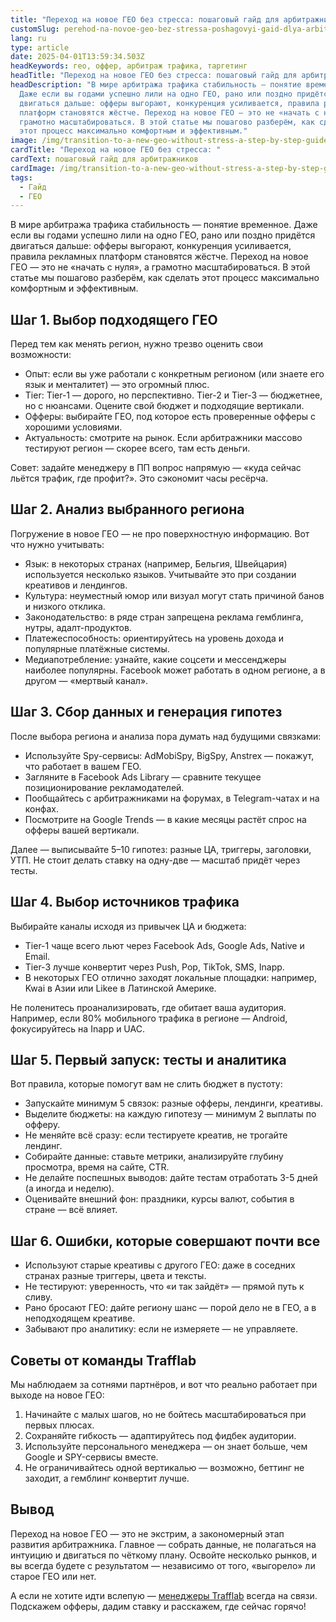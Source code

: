 ```yaml
---
title: "Переход на новое ГЕО без стресса: пошаговый гайд для арбитражников"
customSlug: perehod-na-novoe-geo-bez-stressa-poshagovyi-gaid-dlya-arbitragnikov
lang: ru
type: article
date: 2025-04-01T13:59:34.503Z
headKeywords: гео, оффер, арбитраж трафика, таргетинг
headTitle: "Переход на новое ГЕО без стресса: пошаговый гайд для арбитражников"
headDescription: "В мире арбитража трафика стабильность — понятие временное.
  Даже если вы годами успешно лили на одно ГЕО, рано или поздно придётся
  двигаться дальше: офферы выгорают, конкуренция усиливается, правила рекламных
  платформ становятся жёстче. Переход на новое ГЕО — это не «начать с нуля», а
  грамотно масштабироваться. В этой статье мы пошагово разберём, как сделать
  этот процесс максимально комфортным и эффективным."
image: /img/transition-to-a-new-geo-without-stress-a-step-by-step-guide-for-arbitrageurs.jpg
cardTitle: "Переход на новое ГЕО без стресса: "
cardText: пошаговый гайд для арбитражников
cardImage: /img/transition-to-a-new-geo-without-stress-a-step-by-step-guide.jpg
tags:
  - Гайд
  - ГЕО
---
```

В мире арбитража трафика стабильность — понятие временное. Даже если вы годами успешно лили на одно ГЕО, рано или поздно придётся двигаться дальше: офферы выгорают, конкуренция усиливается, правила рекламных платформ становятся жёстче. Переход на новое ГЕО — это не «начать с нуля», а грамотно масштабироваться. В этой статье мы пошагово разберём, как сделать этот процесс максимально комфортным и эффективным.



## Шаг 1. Выбор подходящего ГЕО

Перед тем как менять регион, нужно трезво оценить свои возможности:

* Опыт: если вы уже работали с конкретным регионом (или знаете его язык и менталитет) — это огромный плюс.
* Tier: Tier-1 — дорого, но перспективно. Tier-2 и Tier-3 — бюджетнее, но с нюансами. Оцените свой бюджет и подходящие вертикали.
* Офферы: выбирайте ГЕО, под которое есть проверенные офферы с хорошими условиями.
* Актуальность: смотрите на рынок. Если арбитражники массово тестируют регион — скорее всего, там есть деньги.

Совет: задайте менеджеру в ПП вопрос напрямую — «куда сейчас льётся трафик, где профит?». Это сэкономит часы ресёрча.



## Шаг 2. Анализ выбранного региона

Погружение в новое ГЕО — не про поверхностную информацию. Вот что нужно учитывать:

* Язык: в некоторых странах (например, Бельгия, Швейцария) используется несколько языков. Учитывайте это при создании креативов и лендингов.
* Культура: неуместный юмор или визуал могут стать причиной банов и низкого отклика.
* Законодательство: в ряде стран запрещена реклама гемблинга, нутры, адалт-продуктов.
* Платежеспособность: ориентируйтесь на уровень дохода и популярные платёжные системы.
* Медиапотребление: узнайте, какие соцсети и мессенджеры наиболее популярны. Facebook может работать в одном регионе, а в другом — «мертвый канал».



## Шаг 3. Сбор данных и генерация гипотез

После выбора региона и анализа пора думать над будущими связками:

* Используйте Spy-сервисы: AdMobiSpy, BigSpy, Anstrex — покажут, что работает в вашем ГЕО.
* Загляните в Facebook Ads Library — сравните текущее позиционирование рекламодателей.
* Пообщайтесь с арбитражниками на форумах, в Telegram-чатах и на конфах.
* Посмотрите на Google Trends — в какие месяцы растёт спрос на офферы вашей вертикали.

Далее — выписывайте 5–10 гипотез: разные ЦА, триггеры, заголовки, УТП. Не стоит делать ставку на одну-две — масштаб придёт через тесты.



## Шаг 4. Выбор источников трафика

Выбирайте каналы исходя из привычек ЦА и бюджета:

* Tier-1 чаще всего льют через Facebook Ads, Google Ads, Native и Email.
* Tier-3 лучше конвертит через Push, Pop, TikTok, SMS, Inapp.
* В некоторых ГЕО отлично заходят локальные площадки: например, Kwai в Азии или Likee в Латинской Америке.

Не поленитесь проанализировать, где обитает ваша аудитория. Например, если 80% мобильного трафика в регионе — Android, фокусируйтесь на Inapp и UAC.



## Шаг 5. Первый запуск: тесты и аналитика

Вот правила, которые помогут вам не слить бюджет в пустоту:

* Запускайте минимум 5 связок: разные офферы, лендинги, креативы.
* Выделите бюджеты: на каждую гипотезу — минимум 2 выплаты по офферу.
* Не меняйте всё сразу: если тестируете креатив, не трогайте лендинг.
* Собирайте данные: ставьте метрики, анализируйте глубину просмотра, время на сайте, CTR.
* Не делайте поспешных выводов: дайте тестам отработать 3-5 дней (а иногда и неделю).
* Оценивайте внешний фон: праздники, курсы валют, события в стране — всё влияет.



## Шаг 6. Ошибки, которые совершают почти все

* Используют старые креативы с другого ГЕО: даже в соседних странах разные триггеры, цвета и тексты.
* Не тестируют: уверенность, что «и так зайдёт» — прямой путь к сливу.
* Рано бросают ГЕО: дайте региону шанс — порой дело не в ГЕО, а в неподходящем креативе.
* Забывают про аналитику: если не измеряете — не управляете.



## Советы от команды Trafflab

Мы наблюдаем за сотнями партнёров, и вот что реально работает при выходе на новое ГЕО:

1. Начинайте с малых шагов, но не бойтесь масштабироваться при первых плюсах.
2. Сохраняйте гибкость — адаптируйтесь под фидбек аудитории.
3. Используйте персонального менеджера — он знает больше, чем Google и SPY-сервисы вместе.
4. Не ограничивайтесь одной вертикалью — возможно, беттинг не заходит, а гемблинг конвертит лучше.



## Вывод

Переход на новое ГЕО — это не экстрим, а закономерный этап развития арбитражника. Главное — собрать данные, не полагаться на интуицию и двигаться по чёткому плану. Освойте несколько рынков, и вы всегда будете с результатом — независимо от того, «выгорело» ли старое ГЕО или нет.

А если не хотите идти вслепую — [менеджеры Trafflab](https://t.me/trafflab_cpa) всегда на связи. Подскажем офферы, дадим ставку и расскажем, где сейчас горячо!